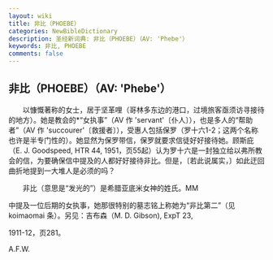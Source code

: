 ```yaml
---
layout: wiki
title: 非比（PHOEBE）
categories: NewBibleDictionary
description: 圣经新词典: 非比（PHOEBE）（AV: 'Phebe'）
keywords: 非比, PHOEBE
comments: false
---
```


## 非比（PHOEBE）（AV: 'Phebe'）

　　以慷慨著称的女士，居于坚革哩（哥林多东边的港口，过境旅客亟须访寻接待的地方）。她是教会的*“女执事”（AV 作 'servant'〔仆人〕），也是多人的“帮助者”（AV 作 'succourer'〔救援者〕），受惠人包括保罗（罗十六1-2；这两个名称也许是半专门性的）。她显然为保罗带信，保罗就要求信徒好好接待她。顾斯庇（E. J. Goodspeed, HTR 44, 1951，页55起）认为罗十六是一封独立给以弗所教会的信，为要确保信中提及的人都好好接待非比。但是，〔若此说属实，〕如此迂回曲折地提到一大堆人是必须的吗？

　　非比（意思是“发光的”）是希腊亚底米女神的姓氏。MM

中提及一位后期的女执事，她那很特别的墓志铭上称她为“非比第二”（见 koimaomai 条）。另见：吉布森（M. D. Gibson), ExpT 23,

1911-12，页281。

A.F.W.









